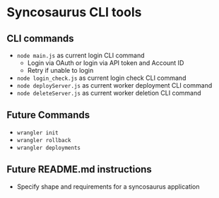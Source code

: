 # Syncosaurus CLI tools

## CLI commands

- `node main.js` as current login CLI command
  -   Login via OAuth or login via API token and Account ID
  -   Retry if unable to login
- `node login_check.js` as current login check CLI command
- `node deployServer.js` as current worker deployment CLI command
- `node deleteServer.js` as current worker deletion CLI command

## Future Commands

- `wrangler init`
- `wrangler rollback`
- `wrangler deployments`

## Future README.md instructions

- Specify shape and requirements for a syncosaurus application